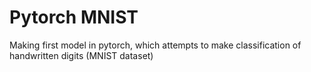 # Pytorch MNIST
Making first model in pytorch, which attempts to make classification of handwritten digits (MNIST dataset)
